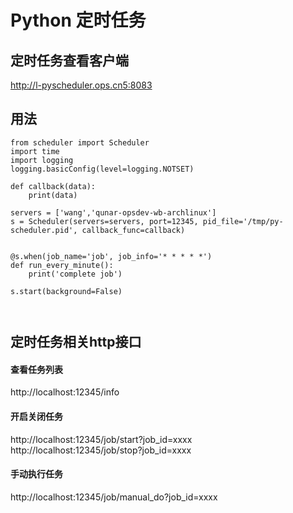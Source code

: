 # Python 定时任务

## 定时任务查看客户端

http://l-pyscheduler.ops.cn5:8083


## 用法

```
from scheduler import Scheduler
import time
import logging
logging.basicConfig(level=logging.NOTSET)

def callback(data):
    print(data)

servers = ['wang','qunar-opsdev-wb-archlinux']
s = Scheduler(servers=servers, port=12345, pid_file='/tmp/py-scheduler.pid', callback_func=callback)


@s.when(job_name='job', job_info='* * * * *')
def run_every_minute():
    print('complete job')

s.start(background=False)

 

```

## 定时任务相关http接口

#### 查看任务列表

http://localhost:12345/info

#### 开启关闭任务

http://localhost:12345/job/start?job_id=xxxx
http://localhost:12345/job/stop?job_id=xxxx

#### 手动执行任务

http://localhost:12345/job/manual_do?job_id=xxxx

